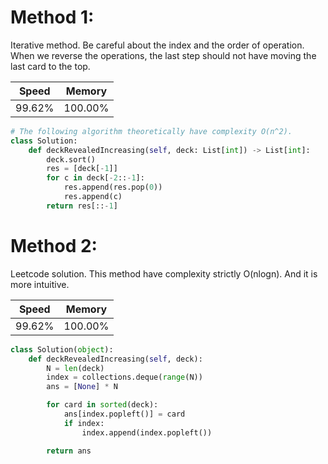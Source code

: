 # Method 1:
Iterative method. Be careful about the index and the order of operation. When we reverse the operations, the last step should not have moving the last card to the top.

|Speed|Memory|
|---|---|
|99.62%|100.00%|

```python {.line-numbers}
# The following algorithm theoretically have complexity O(n^2).
class Solution:
    def deckRevealedIncreasing(self, deck: List[int]) -> List[int]:
        deck.sort()
        res = [deck[-1]]
        for c in deck[-2::-1]:
            res.append(res.pop(0))
            res.append(c)
        return res[::-1]
```

# Method 2:
Leetcode solution. This method have complexity strictly O(nlogn). And it is more intuitive.

|Speed|Memory|
|---|---|
|99.62%|100.00%|

```python {.line-numbers}
class Solution(object):
    def deckRevealedIncreasing(self, deck):
        N = len(deck)
        index = collections.deque(range(N))
        ans = [None] * N

        for card in sorted(deck):
            ans[index.popleft()] = card
            if index:
                index.append(index.popleft())

        return ans
```